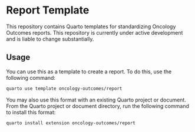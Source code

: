 # Report Template

This repository contains Quarto templates for standardizing Oncology Outcomes reports. This repository is currently under active development and is liable to change substantially.

## Usage

You can use this as a template to create a report. To do this, use the following command:

```sh
quarto use template oncology-outcomes/report
```

You may also use this format with an existing Quarto project or document. From the Quarto project or document directory, run the following command to install this format:

```sh
quarto install extension oncology-outcomes/report
```
